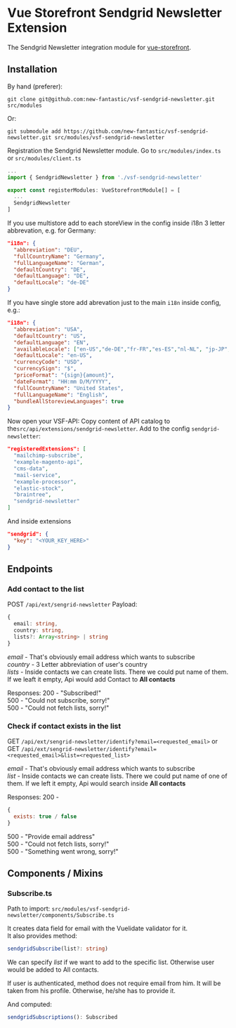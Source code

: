 # Vue Storefront Sendgrid Newsletter Extension

The Sendgrid Newsletter integration module for [vue-storefront](https://github.com/DivanteLtd/vue-storefront).

## Installation

By hand (preferer):

```shell
git clone git@github.com:new-fantastic/vsf-sendgrid-newsletter.git src/modules
```
Or:
```shell
git submodule add https://github.com/new-fantastic/vsf-sendgrid-newsletter.git src/modules/vsf-sendgrid-newsletter
```

Registration the Sendgrid Newsletter module. Go to `src/modules/index.ts` or `src/modules/client.ts`

```js
...
import { SendgridNewsletter } from './vsf-sendgrid-newsletter'

export const registerModules: VueStorefrontModule[] = [
  ...
  SendgridNewsletter
]
```

If you use multistore add to each storeView in the config inside i18n 3 letter abbrevation, e.g. for Germany:
```json
"i18n": {
  "abbreviation": "DEU",
  "fullCountryName": "Germany",
  "fullLanguageName": "German",
  "defaultCountry": "DE",
  "defaultLanguage": "DE",
  "defaultLocale": "de-DE"
}
```

If you have single store add abrevation just to the main `i18n` inside config, e.g.:
```json
"i18n": {
  "abbreviation": "USA",
  "defaultCountry": "US",
  "defaultLanguage": "EN",
  "availableLocale": ["en-US","de-DE","fr-FR","es-ES","nl-NL", "jp-JP", "ru-RU", "it-IT", "pt-BR", "pl-PL", "cs-CZ"],
  "defaultLocale": "en-US",
  "currencyCode": "USD",
  "currencySign": "$",
  "priceFormat": "{sign}{amount}",
  "dateFormat": "HH:mm D/M/YYYY",
  "fullCountryName": "United States",
  "fullLanguageName": "English",
  "bundleAllStoreviewLanguages": true
}
```

Now open your VSF-API:
Copy content of API catalog to the`src/api/extensions/sendgrid-newsletter`.
Add to the config `sendgrid-newsletter`:
```json
"registeredExtensions": [
  "mailchimp-subscribe",
  "example-magento-api",
  "cms-data",
  "mail-service",
  "example-processor",
  "elastic-stock",
  "braintree",
  "sendgrid-newsletter"
]
```
And inside extensions
```json
"sendgrid": {
  "key": "<YOUR_KEY_HERE>"
}
```

## Endpoints
### Add contact to the list
POST `/api/ext/sengrid-newsletter`
Payload:
```ts
{
  email: string,
  country: string,
  lists?: Array<string> | string
}
```

*email* - That's obviously email address which wants to subscribe   
*country* - 3 Letter abbreviation of user's country   
*lists* - Inside contacts we can create lists. There we could put name of them. If we leaft it empty, Api would add Contact to **All contacts**   

Responses:
200 - "Subscribed!"   
500 - "Could not subscribe, sorry!"   
500 - "Could not fetch lists, sorry!"   

### Check if contact exists in the list
GET `/api/ext/sengrid-newsletter/identify?email=<requested_email>`
or
GET `/api/ext/sengrid-newsletter/identify?email=<requested_email>&list=<requested_list>`

*email* - That's obviously email address which wants to subscribe   
*list* - Inside contacts we can create lists. There we could put name of one of them. If we left it empty, Api would search inside **All contacts**   

Responses:
200 - 
```js
{
  exists: true / false
}
```
500 - "Provide email address"   
500 - "Could not fetch lists, sorry!"   
500 - "Something went wrong, sorry!"   

## Components / Mixins
### Subscribe.ts
Path to import: `src/modules/vsf-sendgrid-newsletter/components/Subscribe.ts`

It creates data field for email with the Vuelidate validator for it.   
It also provides method:   
```ts
sendgridSubscribe(list?: string)
```
We can specify *list* if we want to add to the specific list. Otherwise user would be added to All contacts.    

If user is authenticated, method does not require email from him. It will be taken from his profile. Otherwise, he/she has to provide it.   

And computed:   
```ts
sendgridSubscriptions(): Subscribed
```